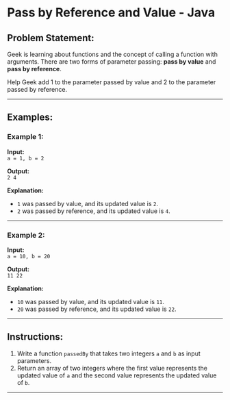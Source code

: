 # Pass by Reference and Value - Java


## Problem Statement:
Geek is learning about functions and the concept of calling a function with arguments. There are two forms of parameter passing: **pass by value** and **pass by reference**.

Help Geek add 1 to the parameter passed by value and 2 to the parameter passed by reference.

---

## Examples:

### Example 1:
**Input:**  
`a = 1, b = 2`  

**Output:**  
`2 4`  

**Explanation:**  
- `1` was passed by value, and its updated value is `2`.  
- `2` was passed by reference, and its updated value is `4`.  

---

### Example 2:
**Input:**  
`a = 10, b = 20`  

**Output:**  
`11 22`  

**Explanation:**  
- `10` was passed by value, and its updated value is `11`.  
- `20` was passed by reference, and its updated value is `22`.  

---

## Instructions:
1. Write a function `passedBy` that takes two integers `a` and `b` as input parameters.  
2. Return an array of two integers where the first value represents the updated value of `a` and the second value represents the updated value of `b`.

---

